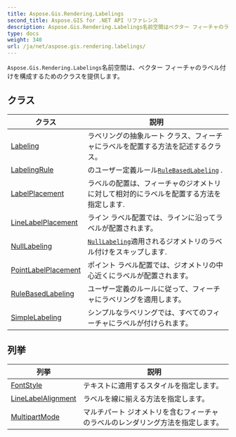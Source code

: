```yaml
---
title: Aspose.Gis.Rendering.Labelings
second_title: Aspose.GIS for .NET API リファレンス
description: Aspose.Gis.Rendering.Labelings名前空間はベクター フィーチャのラベル付けを構成するためのクラスを提供します
type: docs
weight: 340
url: /ja/net/aspose.gis.rendering.labelings/
---
```

`Aspose.Gis.Rendering.Labelings`名前空間は、ベクター フィーチャのラベル付けを構成するためのクラスを提供します。

## クラス

| クラス | 説明 |
| --- | --- |
| [Labeling](./labeling/) | ラベリングの抽象ルート クラス、フィーチャにラベルを配置する方法を記述するクラス。 |
| [LabelingRule](./labelingrule/) | のユーザー定義ルール[`RuleBasedLabeling`](../aspose.gis.rendering.labelings/rulebasedlabeling/) . |
| [LabelPlacement](./labelplacement/) | ラベルの配置は、フィーチャのジオメトリに対して相対的にラベルを配置する方法を指定します. |
| [LineLabelPlacement](./linelabelplacement/) | ライン ラベル配置では、ラインに沿ってラベルが配置されます。 |
| [NullLabeling](./nulllabeling/) | [`NullLabeling`](../aspose.gis.rendering.labelings/nulllabeling/)適用されるジオメトリのラベル付けをスキップします. |
| [PointLabelPlacement](./pointlabelplacement/) | ポイント ラベル配置では、ジオメトリの中心近くにラベルが配置されます。 |
| [RuleBasedLabeling](./rulebasedlabeling/) | ユーザー定義のルールに従って、フィーチャにラベリングを適用します。 |
| [SimpleLabeling](./simplelabeling/) | シンプルなラベリングでは、すべてのフィーチャにラベルが付けられます。 |
## 列挙

| 列挙 | 説明 |
| --- | --- |
| [FontStyle](./fontstyle/) | テキストに適用するスタイルを指定します。 |
| [LineLabelAlignment](./linelabelalignment/) | ラベルを線に揃える方法を指定します。 |
| [MultipartMode](./multipartmode/) | マルチパート ジオメトリを含むフィーチャのラベルのレンダリング方法を指定します。 |



